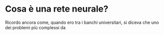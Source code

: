 # Cosa è una rete neurale?

Ricordo ancora come, quando ero tra i banchi universitari, si diceva che uno dei problemi più complessi da 
